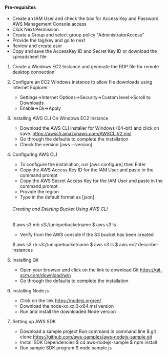 #### Pre-requisites
- Create an IAM User and check the box for Access Key and Password AWS Management Console access
- Click Next:Permission
- Create a Group and select group policy "AdministratorAccess"
- Provide the tag/key and go to next
- Review and create user
- Copy and save the AccessKey ID and Secret Key ID or download the spreadsheet file

1. Create a Windows EC2 Instance and generate the RDP file for remote desktop connection
2. Configure an EC2 Windows instance to allow file downloads using Internet Explorer
    - Settings->Internet Options->Security->Custom level->Scroll to Downloads
    - Enable->Ok->Apply
3. Installing AWS CLI On Windows EC2 Instance
    - Download the AWS CLI installer for Windows (64-bit) and click on save. https://awscli.amazonaws.com/AWSCLIV2.msi
    - Go through the defaults to complete the installation
    - Check the version [aws --version]

4. Configuring AWS CLI
    - To configure the installation, run [aws configure] then Enter
    - Copy the AWS Access Key ID for the IAM User and paste in the command prompt
    - Copy the AWS Secret Access Key for the IAM User and paste in the command prompt
    - Provide the region
    - Type in the default format as [json]

    ###### Creating and Deleting Bucket Using AWS CLI
    $ aws s3 mb s3://uniquebucketname
    $ aws s3 ls

    - Verify from the AWS console if the S3 bucket has been created

    $ aws s3 rb s3://uniquebucketname
    $ aws s3 ls
    $ aws ec2 describe-instances


5. Installing Git
    - Open your browser and click on the link to download Git https://git-scm.com/download/win
    - Go through the defaults to complete the installation

6. Installing Node.js
    - Click on the link https://nodejs.org/en/
    - Download the node-xx.xx.0-x64.msi version
    - Run and install the downloaded Node version

7. Setting up AWS SDK
    - Download a sample project Run command in command line
    $ git clone https://github.com/aws-samples/aws-nodejs-sample.git
    - Install SDK Dependencies
    $ cd aws-nodejs-sample
    $ npm install
    - Run sample SDK program
    $ node sample.js